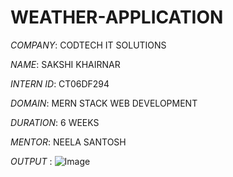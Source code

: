 # WEATHER-APPLICATION

*COMPANY*: CODTECH IT SOLUTIONS

*NAME*: SAKSHI KHAIRNAR

*INTERN ID*: CT06DF294

*DOMAIN*: MERN STACK WEB DEVELOPMENT

*DURATION*: 6 WEEKS

*MENTOR*: NEELA SANTOSH






*OUTPUT* : ![Image](https://github.com/user-attachments/assets/8df6e70f-444f-4614-a457-68a72ef853de)
